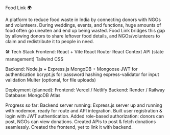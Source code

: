 Food Link 🌍

A platform to reduce food waste in India by connecting donors with NGOs and volunteers.
During weddings, events, and functions, huge amounts of food often go uneaten and end up being wasted. Food Link bridges this gap by allowing donors to share leftover food details, and NGOs/volunteers to claim and redistribute it to people in need.

🛠 Tech Stack
Frontend:
React + Vite
React Router
React Context API (state management)
Tailwind CSS


Backend:
Node.js + Express.js
MongoDB + Mongoose
JWT for authentication
bcrypt.js for password hashing
express-validator for input validation
Multer (optional, for file uploads)


Deployment (planned):
Frontend: Vercel / Netlify
Backend: Render / Railway
Database: MongoDB Atlas



Progress so far:
Backend server running: Express.js server up and running with nodemon, ready for route and API integration. Built user registration & login with JWT authentication. Added role-based authorization: donors can post, NGOs can view donations. Created APIs to post & fetch donations seamlessly. Created the frontend, yet to link it with backend.
